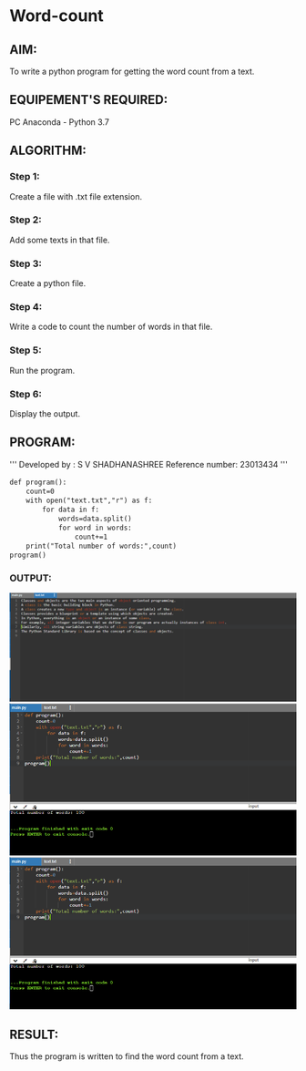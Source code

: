 # Word-count
## AIM:
To write a python program for getting the word count from a text.
## EQUIPEMENT'S REQUIRED: 
PC
Anaconda - Python 3.7
## ALGORITHM: 
### Step 1:
Create a file with .txt file extension.
### Step 2:
Add some texts in that file.
### Step 3:
Create a python file.
### Step 4:
Write a code to count the number of words in that file.
### Step 5:
Run the program.
### Step 6:
Display the output.

## PROGRAM:
'''
Developed by : S V SHADHANASHREE
Reference number: 23013434
'''
```
def program():
    count=0
    with open("text.txt","r") as f:
        for data in f:
            words=data.split()
            for word in words:
                count+=1
    print("Total number of words:",count)
program()
```
### OUTPUT:
![Alt text](image-1.png)
![Alt text](image-2.png)
![Alt text](image-3.png)

## RESULT:
Thus the program is written to find the word count from a text.
